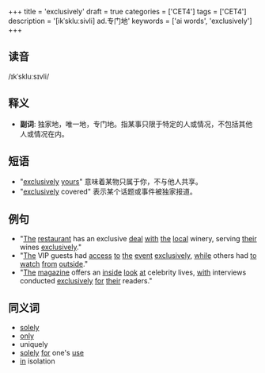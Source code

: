 +++
title = 'exclusively'
draft = true
categories = ['CET4']
tags = ['CET4']
description = '[ikˈskluːsivli] ad.专门地'
keywords = ['ai words', 'exclusively']
+++

## 读音
/ɪkˈskluːsɪvli/

## 释义
- **副词**: 独家地，唯一地，专门地。指某事只限于特定的人或情况，不包括其他人或情况在内。

## 短语
- "[exclusively](/post/exclusively/) [yours](/post/yours/)" 意味着某物只属于你，不与他人共享。
- "[exclusively](/post/exclusively/) covered" 表示某个话题或事件被独家报道。

## 例句
- "[The](/post/the/) [restaurant](/post/restaurant/) has an exclusive [deal](/post/deal/) [with](/post/with/) [the](/post/the/) [local](/post/local/) winery, serving [their](/post/their/) wines [exclusively](/post/exclusively/)."
- "[The](/post/the/) VIP guests had [access](/post/access/) [to](/post/to/) [the](/post/the/) [event](/post/event/) [exclusively](/post/exclusively/), [while](/post/while/) others had [to](/post/to/) [watch](/post/watch/) [from](/post/from/) [outside](/post/outside/)."
- "[The](/post/the/) [magazine](/post/magazine/) offers an [inside](/post/inside/) [look](/post/look/) [at](/post/at/) celebrity lives, [with](/post/with/) interviews conducted [exclusively](/post/exclusively/) [for](/post/for/) [their](/post/their/) readers."

## 同义词
- [solely](/post/solely/)
- [only](/post/only/)
- uniquely
- [solely](/post/solely/) [for](/post/for/) one's [use](/post/use/)
- [in](/post/in/) isolation
